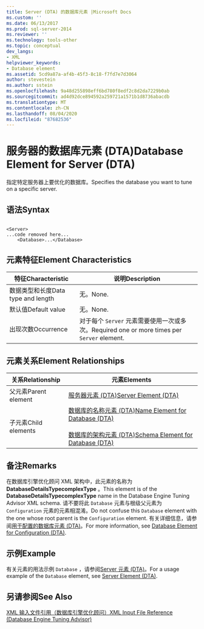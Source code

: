 ```yaml
---
title: Server (DTA) 的数据库元素 |Microsoft Docs
ms.custom: ''
ms.date: 06/13/2017
ms.prod: sql-server-2014
ms.reviewer: ''
ms.technology: tools-other
ms.topic: conceptual
dev_langs:
- XML
helpviewer_keywords:
- Database element
ms.assetid: 5cd9a87a-af4b-45f3-8c18-f7fd7e7d3064
author: stevestein
ms.author: sstein
ms.openlocfilehash: 9a48d255898eff6bd780f8edf2c8d2da7229b0ab
ms.sourcegitcommit: ad4d92dce894592a259721a1571b1d8736abacdb
ms.translationtype: MT
ms.contentlocale: zh-CN
ms.lasthandoff: 08/04/2020
ms.locfileid: "87682536"
---
```

# <a name="database-element-for-server-dta"></a><span data-ttu-id="e0f6b-102">服务器的数据库元素 (DTA)</span><span class="sxs-lookup"><span data-stu-id="e0f6b-102">Database Element for Server (DTA)</span></span>
  <span data-ttu-id="e0f6b-103">指定特定服务器上要优化的数据库。</span><span class="sxs-lookup"><span data-stu-id="e0f6b-103">Specifies the database you want to tune on a specific server.</span></span>  
  
## <a name="syntax"></a><span data-ttu-id="e0f6b-104">语法</span><span class="sxs-lookup"><span data-stu-id="e0f6b-104">Syntax</span></span>  
  
```  
  
<Server>  
...code removed here...  
    <Database>...</Database>  
```  
  
## <a name="element-characteristics"></a><span data-ttu-id="e0f6b-105">元素特征</span><span class="sxs-lookup"><span data-stu-id="e0f6b-105">Element Characteristics</span></span>  
  
|<span data-ttu-id="e0f6b-106">特征</span><span class="sxs-lookup"><span data-stu-id="e0f6b-106">Characteristic</span></span>|<span data-ttu-id="e0f6b-107">说明</span><span class="sxs-lookup"><span data-stu-id="e0f6b-107">Description</span></span>|  
|--------------------|-----------------|  
|<span data-ttu-id="e0f6b-108">数据类型和长度</span><span class="sxs-lookup"><span data-stu-id="e0f6b-108">Data type and length</span></span>|<span data-ttu-id="e0f6b-109">无。</span><span class="sxs-lookup"><span data-stu-id="e0f6b-109">None.</span></span>|  
|<span data-ttu-id="e0f6b-110">默认值</span><span class="sxs-lookup"><span data-stu-id="e0f6b-110">Default value</span></span>|<span data-ttu-id="e0f6b-111">无。</span><span class="sxs-lookup"><span data-stu-id="e0f6b-111">None.</span></span>|  
|<span data-ttu-id="e0f6b-112">出现次数</span><span class="sxs-lookup"><span data-stu-id="e0f6b-112">Occurrence</span></span>|<span data-ttu-id="e0f6b-113">对于每个 `Server` 元素需要使用一次或多次。</span><span class="sxs-lookup"><span data-stu-id="e0f6b-113">Required one or more times per `Server` element.</span></span>|  
  
## <a name="element-relationships"></a><span data-ttu-id="e0f6b-114">元素关系</span><span class="sxs-lookup"><span data-stu-id="e0f6b-114">Element Relationships</span></span>  
  
|<span data-ttu-id="e0f6b-115">关系</span><span class="sxs-lookup"><span data-stu-id="e0f6b-115">Relationship</span></span>|<span data-ttu-id="e0f6b-116">元素</span><span class="sxs-lookup"><span data-stu-id="e0f6b-116">Elements</span></span>|  
|------------------|--------------|  
|<span data-ttu-id="e0f6b-117">父元素</span><span class="sxs-lookup"><span data-stu-id="e0f6b-117">Parent element</span></span>|[<span data-ttu-id="e0f6b-118">服务器元素 (DTA)</span><span class="sxs-lookup"><span data-stu-id="e0f6b-118">Server Element &#40;DTA&#41;</span></span>](server-element-dta.md)|  
|<span data-ttu-id="e0f6b-119">子元素</span><span class="sxs-lookup"><span data-stu-id="e0f6b-119">Child elements</span></span>|[<span data-ttu-id="e0f6b-120">数据库的名称元素 (DTA)</span><span class="sxs-lookup"><span data-stu-id="e0f6b-120">Name Element for Database &#40;DTA&#41;</span></span>](name-element-for-database-dta.md)<br /><br /> [<span data-ttu-id="e0f6b-121">数据库的架构元素 (DTA)</span><span class="sxs-lookup"><span data-stu-id="e0f6b-121">Schema Element for Database &#40;DTA&#41;</span></span>](schema-element-for-database-dta.md)|  
  
## <a name="remarks"></a><span data-ttu-id="e0f6b-122">备注</span><span class="sxs-lookup"><span data-stu-id="e0f6b-122">Remarks</span></span>  
 <span data-ttu-id="e0f6b-123">在数据库引擎优化顾问 XML 架构中，此元素的名称为 **DatabaseDetailsTypecomplexType** 。</span><span class="sxs-lookup"><span data-stu-id="e0f6b-123">This element is of the **DatabaseDetailsTypecomplexType** name in the Database Engine Tuning Advisor XML schema.</span></span> <span data-ttu-id="e0f6b-124">请不要将此 `Database` 元素与根级父元素为 `Configuration` 元素的元素相混淆。</span><span class="sxs-lookup"><span data-stu-id="e0f6b-124">Do not confuse this `Database` element with the one whose root parent is the `Configuration` element.</span></span> <span data-ttu-id="e0f6b-125">有关详细信息，请参阅[用于配置的数据库元素 (DTA)](database-element-for-configuration-dta.md)。</span><span class="sxs-lookup"><span data-stu-id="e0f6b-125">For more information, see [Database Element for Configuration &#40;DTA&#41;](database-element-for-configuration-dta.md).</span></span>  
  
## <a name="example"></a><span data-ttu-id="e0f6b-126">示例</span><span class="sxs-lookup"><span data-stu-id="e0f6b-126">Example</span></span>  
 <span data-ttu-id="e0f6b-127">有关元素的用法示例 `Database` ，请参阅[Server 元素 &#40;DTA&#41;](server-element-dta.md)。</span><span class="sxs-lookup"><span data-stu-id="e0f6b-127">For a usage example of the `Database` element, see [Server Element &#40;DTA&#41;](server-element-dta.md).</span></span>  
  
## <a name="see-also"></a><span data-ttu-id="e0f6b-128">另请参阅</span><span class="sxs-lookup"><span data-stu-id="e0f6b-128">See Also</span></span>  
 [<span data-ttu-id="e0f6b-129">XML 输入文件引用（数据库引擎优化顾问）</span><span class="sxs-lookup"><span data-stu-id="e0f6b-129">XML Input File Reference &#40;Database Engine Tuning Advisor&#41;</span></span>](xml-input-file-reference-database-engine-tuning-advisor.md)  
  
  
